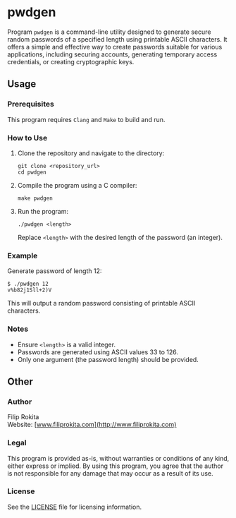 # pwdgen

Program ``pwdgen`` is a command-line utility designed to generate secure random passwords of a specified length using printable ASCII characters. It offers a simple and effective way to create passwords suitable for various applications, including securing accounts, generating temporary access credentials, or creating cryptographic keys.

## Usage

### Prerequisites

This program requires `Clang` and `Make` to build and run.

### How to Use

1. Clone the repository and navigate to the directory:
    ```
    git clone <repository_url>
    cd pwdgen
    ```

2. Compile the program using a C compiler:
    ```
    make pwdgen
    ```

3. Run the program:
    ```
    ./pwdgen <length>
    ```
    Replace `<length>` with the desired length of the password (an integer).

### Example
Generate password of length 12:
```
$ ./pwdgen 12
v%b82j1Sll+2)V
```
This will output a random password consisting of printable ASCII characters.


### Notes
- Ensure `<length>` is a valid integer.
- Passwords are generated using ASCII values 33 to 126.
- Only one argument (the password length) should be provided.

## Other

### Author

Filip Rokita  
Website: [www.filiprokita.com](http://www.filiprokita.com)

### Legal
This program is provided as-is, without warranties or conditions of any kind, either express or implied. By using this program, you agree that the author is not responsible for any damage that may occur as a result of its use.

### License
See the [LICENSE](./LICENSE) file for licensing information.